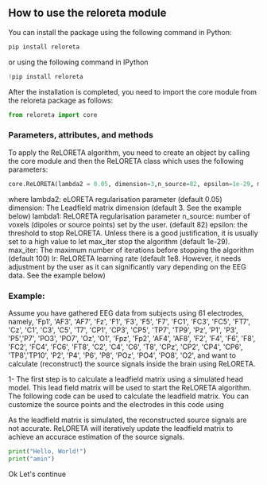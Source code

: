 ## How to use the reloreta module

You can install the package using the following command in Python: 
```python
pip install reloreta
```
or using the following command in IPython
```python
!pip install reloreta
```
After the installation is completed, you need to import the core module from the reloreta package as follows: 
```python
from reloreta import core
```
### Parameters, attributes, and methods
To apply the ReLORETA algorithm, you need to create an object by calling the core module and then the ReLORETA class which uses the following parameters:
```python
core.ReLORETA(lambda2 = 0.05, dimension=3,n_source=82, epsilon=1e-29, max_iter=100,lambda1=1,lr=1e8)
```
where 
lambda2: eLORETA regularisation parameter (default 0.05)
dimension: The Leadfield matrix dimension (default 3. See the example below)
lambda1: ReLORETA regularisation parameter
n_source: number of voxels (dipoles or source points) set by the user. (default 82)
epsilon:  the threshold to stop ReLORETA. Unless there is a good justification, it is usually set to a high value to let max_iter stop the algorithm (default 1e-29). 
max_iter: The maximum number of iterations before stopping the algorithm (default 100)
lr: ReLORETA learning rate (default 1e8. However, it needs adjustment by the user as it can significantly vary depending on the EEG data. See the example below)

### Example:
Assume you have gathered EEG data from subjects using 61 electrodes, namely, 'Fp1', 'AF3', 'AF7', 'Fz', 'F1', 'F3', 'F5', 'F7', 'FC1', 'FC3', 'FC5', 'FT7', 'Cz',
'C1', 'C3', 'C5', 'T7', 'CP1', 'CP3', 'CP5', 'TP7', 'TP9', 'Pz', 'P1', 'P3', 'P5','P7', 'PO3', 'PO7', 'Oz', 'O1', 'Fpz', 'Fp2', 'AF4', 'AF8', 'F2', 'F4', 'F6', 'F8',
'FC2', 'FC4', 'FC6', 'FT8', 'C2', 'C4', 'C6', 'T8', 'CPz', 'CP2', 'CP4', 'CP6', 'TP8','TP10', 'P2', 'P4', 'P6', 'P8', 'POz', 'PO4', 'PO8', 'O2', and want to calculate (reconstruct) the source signals inside the brain using ReLORETA. 

1- The first step is to calculate a leadfield matrix using a simulated head model. This lead field matrix will be used to start the ReLORETA algorithm. The following code can be used to calculate the leadfield matrix. You can customize the source points and the electrodes in this code using 


As the leadfield matrix is simulated, the reconstructed source signals are not accurate. ReLORETA will iteratively update the leadfield matrix to achieve an accurace estimation of the source signals. 
```python
print("Hello, World!")
print("amin")
```
Ok Let's continue
